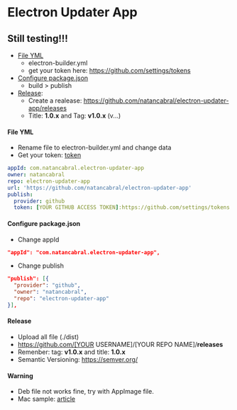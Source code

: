 # Electron Updater App

## Still testing!!! 

- [File YML](#file-yml)
  - electron-builder.yml
  - get your token here: https://github.com/settings/tokens
- [Configure package.json](#configure-packagejson)
  - build > publish
- [Release](#release):
  - Create a realease: https://github.com/natancabral/electron-updater-app/releases
  - Title: **1.0.x** and Tag: **v1.0.x** (v...)

#### File YML
- Rename file to electron-builder.yml and change data
- Get your token: [token](https://github.com/settings/tokens)
```yml
appId: com.natancabral.electron-updater-app
owner: natancabral
repo: electron-updater-app
url: 'https://github.com/natancabral/electron-updater-app'
publish:
  provider: github
  token: [YOUR GITHUB ACCESS TOKEN]:https://github.com/settings/tokens
```

#### Configure package.json
- Change appId
```json
"appId": "com.natancabral.electron-updater-app",
```
- Change publish
```json
"publish": [{
  "provider": "github",
  "owner": "natancabral",
  "repo": "electron-updater-app"
}],
```
#### Release

- Upload all file (./dist)
- https://github.com/[YOUR USERNAME]/[YOUR REPO NAME]/**releases**
- Remenber: tag: **v1.0.x** and title: **1.0.x**
- Semantic Versioning: https://semver.org/

#### Warning
- Deb file not works fine, try with AppImage file.
- Mac sample: [article](https://medium.com/@johndyer24/creating-and-deploying-an-auto-updating-electron-app-for-mac-and-windows-using-electron-builder-6a3982c0cee6)

